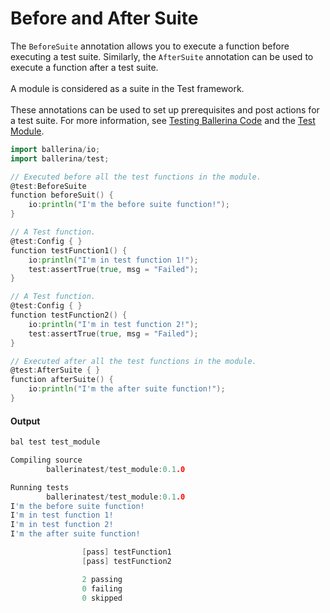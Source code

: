 # Before and After Suite

 The `BeforeSuite` annotation allows you to execute a function before executing a test suite.
 Similarly, the `AfterSuite` annotation can be used to execute a function after a test suite.<br/><br/>
 A module is considered as a suite in the Test framework. <br></br>
 These annotations can be used to set up prerequisites and post actions for a test suite.
 For more information, see [Testing Ballerina Code](https:ballerina.io/learn/testing-ballerina-code/testing-quick-start/)
 and the [Test Module](https:docs.central.ballerina.io/ballerina/test/latest/).

```go
import ballerina/io;
import ballerina/test;

// Executed before all the test functions in the module.
@test:BeforeSuite
function beforeSuit() {
    io:println("I'm the before suite function!");
}

// A Test function.
@test:Config { }
function testFunction1() {
    io:println("I'm in test function 1!");
    test:assertTrue(true, msg = "Failed");
}

// A Test function.
@test:Config { }
function testFunction2() {
    io:println("I'm in test function 2!");
    test:assertTrue(true, msg = "Failed");
}

// Executed after all the test functions in the module.
@test:AfterSuite { }
function afterSuite() {
    io:println("I'm the after suite function!");
}
```

#### Output

```go
bal test test_module

Compiling source
        ballerinatest/test_module:0.1.0

Running tests
        ballerinatest/test_module:0.1.0
I'm the before suite function!
I'm in test function 1!
I'm in test function 2!
I'm the after suite function!

                [pass] testFunction1
                [pass] testFunction2

                2 passing
                0 failing
                0 skipped
```